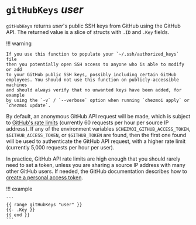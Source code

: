 # `gitHubKeys` *user*

`gitHubKeys` returns *user*'s public SSH keys from GitHub using the GitHub API.
The returned value is a slice of structs with `.ID` and `.Key` fields.

!!! warning

    If you use this function to populate your `~/.ssh/authorized_keys` file
    then you potentially open SSH access to anyone who is able to modify or add
    to your GitHub public SSH keys, possibly including certain GitHub
    employees. You should not use this function on publicly-accessible machines
    and should always verify that no unwanted keys have been added, for example
    by using the `-v` / `--verbose` option when running `chezmoi apply` or
    `chezmoi update`.

By default, an anonymous GitHub API request will be made, which is subject to
[GitHub's rate
limits](https://docs.github.com/en/rest/overview/resources-in-the-rest-api#rate-limiting)
(currently 60 requests per hour per source IP address). If any of the
environment variables `$CHEZMOI_GITHUB_ACCESS_TOKEN`, `$GITHUB_ACCESS_TOKEN`,
or `$GITHUB_TOKEN` are found, then the first one found will be used to
authenticate the GitHub API request, with a higher rate limit (currently 5,000
requests per hour per user).

In practice, GitHub API rate limits are high enough that you should rarely need
to set a token, unless you are sharing a source IP address with many other
GitHub users. If needed, the GitHub documentation describes how to [create a
personal access
token](https://docs.github.com/en/github/authenticating-to-github/creating-a-personal-access-token).

!!! example

    ```
    {{ range gitHubKeys "user" }}
    {{- .Key }}
    {{ end }}
    ```
